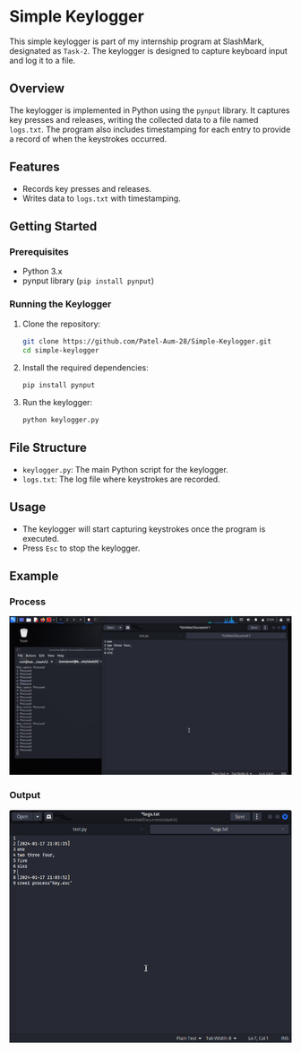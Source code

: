 # Simple Keylogger
This simple keylogger is part of my internship program at SlashMark, designated as `Task-2`. The keylogger is designed to capture keyboard input and log it to a file.

## Overview
The keylogger is implemented in Python using the `pynput` library. It captures key presses and releases, writing the collected data to a file named `logs.txt`. The program also includes timestamping for each entry to provide a record of when the keystrokes occurred.

## Features
- Records key presses and releases.
- Writes data to `logs.txt` with timestamping.

## Getting Started
### Prerequisites
- Python 3.x
- pynput library (`pip install pynput`)

### Running the Keylogger
1. Clone the repository:
    ```bash
    git clone https://github.com/Patel-Aum-28/Simple-Keylogger.git
    cd simple-keylogger
    ```

2. Install the required dependencies:

    ```bash
    pip install pynput
    ```

3. Run the keylogger:
    ```bash
    python keylogger.py
    ```

## File Structure
- `keylogger.py`: The main Python script for the keylogger.
- `logs.txt`: The log file where keystrokes are recorded.

## Usage
- The keylogger will start capturing keystrokes once the program is executed.
- Press `Esc` to stop the keylogger.


## Example
### Process
![Process](image/process.png)

### Output
![OutPut](image/Output.png)
